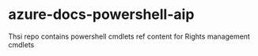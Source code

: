# azure-docs-powershell-aip
Thsi repo contains powershell cmdlets ref content for Rights management cmdlets
